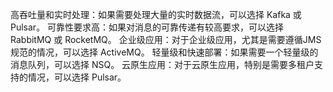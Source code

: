 高吞吐量和实时处理：如果需要处理大量的实时数据流，可以选择 Kafka 或 Pulsar。
可靠性要求高：如果对消息的可靠传递有较高要求，可以选择 RabbitMQ 或 RocketMQ。
企业级应用：对于企业级应用，尤其是需要遵循JMS规范的情况，可以选择 ActiveMQ。
轻量级和快速部署：如果需要一个轻量级的消息队列，可以选择 NSQ。
云原生应用：对于云原生应用，特别是需要多租户支持的情况，可以选择 Pulsar。